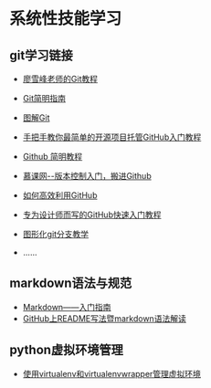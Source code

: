 # 系统性技能学习

## git学习链接

+ [廖雪峰老师的Git教程][3]
+ [Git简明指南][4]
+ [图解Git][5]
+ [手把手教你最简单的开源项目托管GitHub入门教程][6]
+ [Github 简明教程][7]
+ [慕课网--版本控制入门，搬进Github][8]
+ [如何高效利用GitHub][9]
+ [专为设计师而写的GitHub快速入门教程][10]
+ [图形化git分支教学][11]
+ ......

  [3]: http://www.liaoxuefeng.com/wiki/0013739516305929606dd18361248578c67b8067c8c017b000/
  [4]: http://www.bootcss.com/p/git-guide/
  [5]: http://marklodato.github.io/visual-git-guide/index-zh-cn.html
  [6]: http://jingyan.baidu.com/article/f7ff0bfc7181492e27bb1360.html
  [7]: http://www.runoob.com/w3cnote/git-guide.html
  [8]: http://www.imooc.com/learn/390
  [9]: http://www.yangzhiping.com/tech/github.html
  [10]: http://www.ui.cn/detail/20957.html
  [11]:http://pcottle.github.io/learnGitBranching/

## markdown语法与规范

+ [Markdown——入门指南](http://www.jianshu.com/p/1e402922ee32/)
+ [GitHub上README写法暨markdown语法解读](http://www.tuicool.com/articles/zIJrEjn)

## python虚拟环境管理
- [使用virtualenv和virtualenvwrapper管理虚拟环境](http://codingpy.com/article/virtualenv-must-have-tool-for-python-development/)